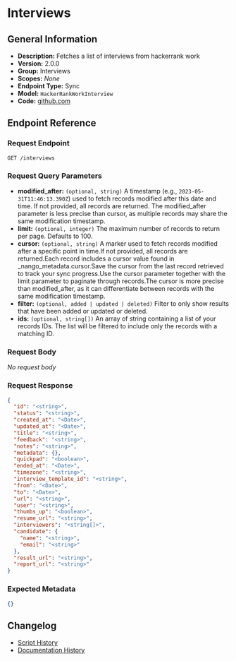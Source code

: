 <!-- BEGIN GENERATED CONTENT -->
# Interviews

## General Information

- **Description:** Fetches a list of interviews from hackerrank work
- **Version:** 2.0.0
- **Group:** Interviews
- **Scopes:** _None_
- **Endpoint Type:** Sync
- **Model:** `HackerRankWorkInterview`
- **Code:** [github.com](https://github.com/NangoHQ/integration-templates/tree/main/integrations/hackerrank-work/syncs/interviews.ts)


## Endpoint Reference

### Request Endpoint

`GET /interviews`

### Request Query Parameters

- **modified_after:** `(optional, string)` A timestamp (e.g., `2023-05-31T11:46:13.390Z`) used to fetch records modified after this date and time. If not provided, all records are returned. The modified_after parameter is less precise than cursor, as multiple records may share the same modification timestamp.
- **limit:** `(optional, integer)` The maximum number of records to return per page. Defaults to 100.
- **cursor:** `(optional, string)` A marker used to fetch records modified after a specific point in time.If not provided, all records are returned.Each record includes a cursor value found in _nango_metadata.cursor.Save the cursor from the last record retrieved to track your sync progress.Use the cursor parameter together with the limit parameter to paginate through records.The cursor is more precise than modified_after, as it can differentiate between records with the same modification timestamp.
- **filter:** `(optional, added | updated | deleted)` Filter to only show results that have been added or updated or deleted.
- **ids:** `(optional, string[])` An array of string containing a list of your records IDs. The list will be filtered to include only the records with a matching ID.

### Request Body

_No request body_

### Request Response

```json
{
  "id": "<string>",
  "status": "<string>",
  "created_at": "<Date>",
  "updated_at": "<Date>",
  "title": "<string>",
  "feedback": "<string>",
  "notes": "<string>",
  "metadata": {},
  "quickpad": "<boolean>",
  "ended_at": "<Date>",
  "timezone": "<string>",
  "interview_template_id": "<string>",
  "from": "<Date>",
  "to": "<Date>",
  "url": "<string>",
  "user": "<string>",
  "thumbs_up": "<boolean>",
  "resume_url": "<string>",
  "interviewers": "<string[]>",
  "candidate": {
    "name": "<string>",
    "email": "<string>"
  },
  "result_url": "<string>",
  "report_url": "<string>"
}
```

### Expected Metadata

```json
{}
```

## Changelog

- [Script History](https://github.com/NangoHQ/integration-templates/commits/main/integrations/hackerrank-work/syncs/interviews.ts)
- [Documentation History](https://github.com/NangoHQ/integration-templates/commits/main/integrations/hackerrank-work/syncs/interviews.md)

<!-- END  GENERATED CONTENT -->

